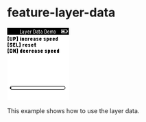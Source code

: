 # feature-layer-data

![screenshot](feature-layer-data-screenshot.png)

This example shows how to use the layer data.

